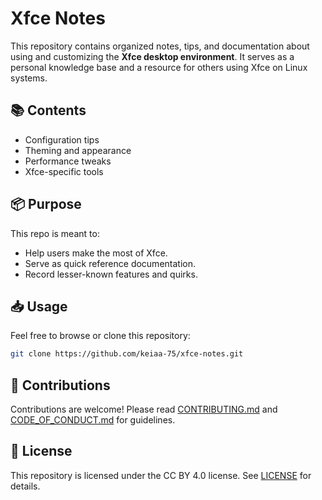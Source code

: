 # Xfce Notes

This repository contains organized notes, tips, and documentation about using and customizing the **Xfce desktop environment**. It serves as a personal knowledge base and a resource for others using Xfce on Linux systems.

## 📚 Contents

- Configuration tips
- Theming and appearance
- Performance tweaks
- Xfce-specific tools

## 📦 Purpose

This repo is meant to:
- Help users make the most of Xfce.
- Serve as quick reference documentation.
- Record lesser-known features and quirks.

## 📥 Usage

Feel free to browse or clone this repository:

```bash
git clone https://github.com/keiaa-75/xfce-notes.git
```

## 🤝 Contributions

Contributions are welcome! Please read [CONTRIBUTING.md](CONTRIBUTING.md) and [CODE_OF_CONDUCT.md](CODE_OF_CONDUCT.md) for guidelines.

## 📄 License

This repository is licensed under the CC BY 4.0 license. See [LICENSE](LICENSE) for details.